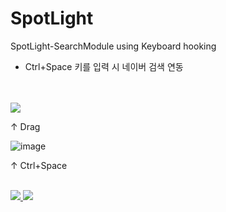 # SpotLight

SpotLight-SearchModule using Keyboard hooking


- Ctrl+Space 키를 입력 시 네이버 검색 연동

</br>
</br>
<kbd>
  <img src="https://user-images.githubusercontent.com/19161231/47703378-72c22800-dc63-11e8-9028-aede98bda660.png">
</kbd>
</p>
↑ Drag
</p>

![image](https://user-images.githubusercontent.com/19161231/47703307-2bd43280-dc63-11e8-96d8-965e896ca514.png)
</p>
↑ Ctrl+Space
</p>

</br> 
<a href="mailto:dydtjr1994@gmail.com" target="_blank">
  <img 
src="https://img.shields.io/badge/E--mail-Yongseok%20choi-yellow.svg">
</a>

<a href="https://blog.naver.com/cys_star" target="_blank">
  <img 
src="https://img.shields.io/badge/Blog-cys__star%27s%20Blog-blue.svg">
</a>

